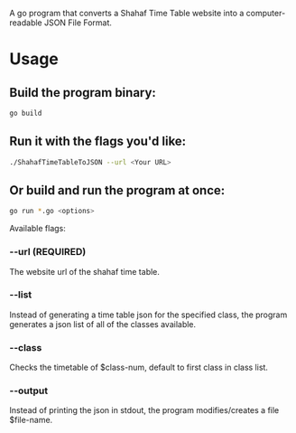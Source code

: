 A go program that converts a Shahaf Time Table website into a computer-readable JSON File Format.

# Usage

## Build the program binary:
```bash
go build
```

## Run it with the flags you'd like:
```bash
./ShahafTimeTableToJSON --url <Your URL>
```
## Or build and run the program at once:
```bash
go run *.go <options>
```

Available flags:

### --url (REQUIRED)
The website url of the shahaf time table.

### --list
Instead of generating a time table json for the specified class, the program generates a json list of all of the classes available.

### --class <class-num>
Checks the timetable of $class-num, default to first class in class list.

### --output <file-name>
Instead of printing the json in stdout, the program modifies/creates a file $file-name.

